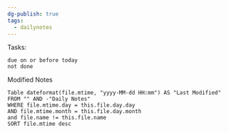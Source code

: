```yaml
---
dg-publish: true
tags:
  - dailynotes
---
```


Tasks:
```tasks
due on or before today
not done
```

Modified Notes
```dataview
Table dateformat(file.mtime, "yyyy-MM-dd HH:mm") AS "Last Modified"
FROM "" AND -"Daily Notes"
WHERE file.mtime.day = this.file.day.day
AND file.mtime.month = this.file.day.month
and file.name != this.file.name
SORT file.mtime desc
```
